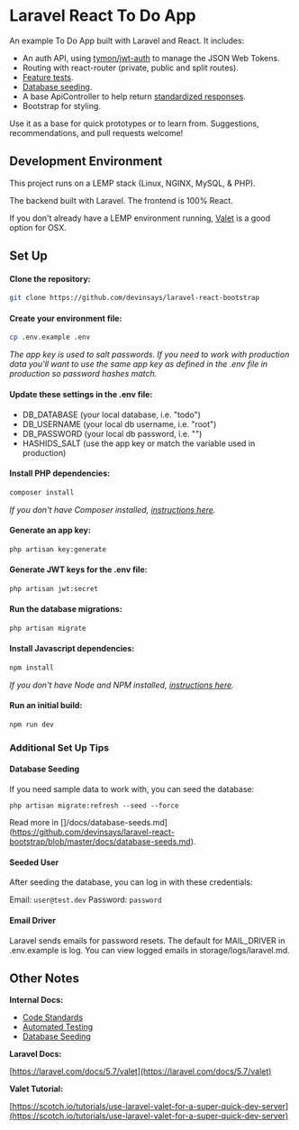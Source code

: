 # Laravel React To Do App

An example To Do App built with Laravel and React. It includes:

* An auth API, using [tymon/jwt-auth](https://github.com/tymondesigns/jwt-auth) to manage the JSON Web Tokens.
* Routing with react-router (private, public and split routes).
* [Feature tests](https://github.com/devinsays/laravel-react-bootstrap/blob/master/docs/automated-testing.md).
* [Database seeding](https://github.com/devinsays/laravel-react-bootstrap/blob/master/docs/database-seeds.md).
* A base ApiController to help return [standardized responses](https://github.com/devinsays/laravel-react-bootstrap/blob/master/docs/api-format.md).
* Bootstrap for styling.

Use it as a base for quick prototypes or to learn from. Suggestions, recommendations, and pull requests welcome!

## Development Environment

This project runs on a LEMP stack (Linux, NGINX, MySQL, & PHP).

The backend built with Laravel. The frontend is 100% React.

If you don't already have a LEMP environment running, [Valet](https://laravel.com/docs/5.7/valet) is a good option for OSX.

## Set Up

#### Clone the repository:

```bash
git clone https://github.com/devinsays/laravel-react-bootstrap
```

#### Create your environment file:
```bash
cp .env.example .env
```

*The app key is used to salt passwords. If you need to work with production data you'll want to use the same app key as defined in the .env file in production so password hashes match.*

#### Update these settings in the .env file:

* DB_DATABASE (your local database, i.e. "todo")
* DB_USERNAME (your local db username, i.e. "root")
* DB_PASSWORD (your local db password, i.e. "")
* HASHIDS_SALT (use the app key or match the variable used in production)

#### Install PHP dependencies:

```bash
composer install
```

*If you don't have Composer installed, [instructions here](https://getcomposer.org/).*

#### Generate an app key:
```bash
php artisan key:generate
```

#### Generate JWT keys for the .env file:
```bash
php artisan jwt:secret
```

#### Run the database migrations:
```bash
php artisan migrate
```

#### Install Javascript dependencies:
```bash
npm install
```

*If you don't have Node and NPM installed, [instructions here](https://www.npmjs.com/get-npm).*

#### Run an initial build:
```bash
npm run dev
```

### Additional Set Up Tips

#### Database Seeding

If you need sample data to work with, you can seed the database:

```
php artisan migrate:refresh --seed --force
```

Read more in []/docs/database-seeds.md](https://github.com/devinsays/laravel-react-bootstrap/blob/master/docs/database-seeds.md).

#### Seeded User

After seeding the database, you can log in with these credentials:

Email: `user@test.dev`
Password: `password`

#### Email Driver

Laravel sends emails for password resets. The default for MAIL_DRIVER in .env.example is log. You can view logged emails in storage/logs/laravel.md.

## Other Notes

**Internal Docs:**

* [Code Standards](https://github.com/devinsays/laravel-react-bootstrap/blob/master/docs/code-standards.md)
* [Automated Testing](https://github.com/devinsays/laravel-react-bootstrap/blob/master/docs/automated-testing.md)
* [Database Seeding](https://github.com/devinsays/laravel-react-bootstrap/blob/master/docs/database-seeds.md)

**Laravel Docs:**

[https://laravel.com/docs/5.7/valet](https://laravel.com/docs/5.7/valet)

**Valet Tutorial:**

[https://scotch.io/tutorials/use-laravel-valet-for-a-super-quick-dev-server](https://scotch.io/tutorials/use-laravel-valet-for-a-super-quick-dev-server)
